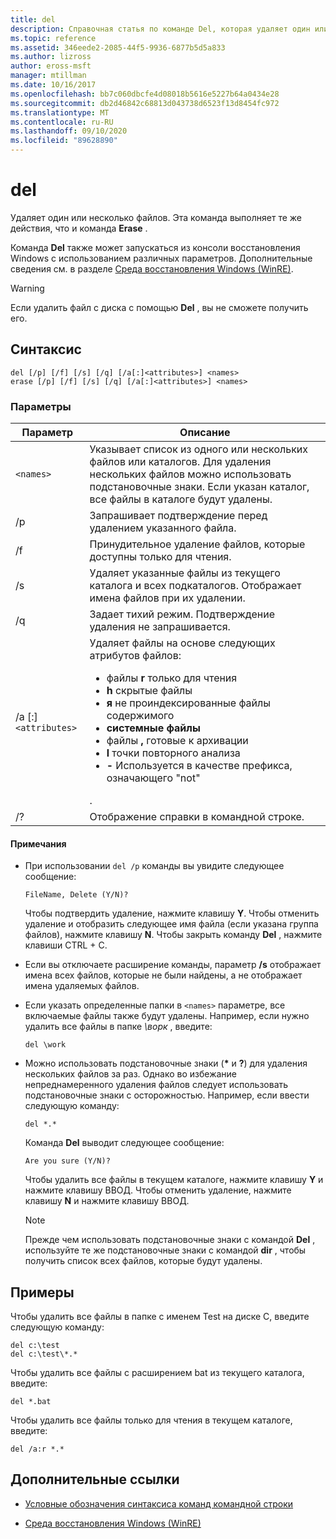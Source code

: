 ```yaml
---
title: del
description: Справочная статья по команде Del, которая удаляет один или несколько файлов.
ms.topic: reference
ms.assetid: 346eede2-2085-44f5-9936-6877b5d5a833
ms.author: lizross
author: eross-msft
manager: mtillman
ms.date: 10/16/2017
ms.openlocfilehash: bb7c060dbcfe4d08018b5616e5227b64a0434e28
ms.sourcegitcommit: db2d46842c68813d043738d6523f13d8454fc972
ms.translationtype: MT
ms.contentlocale: ru-RU
ms.lasthandoff: 09/10/2020
ms.locfileid: "89628890"
---
```

# <a name="del"></a>del

Удаляет один или несколько файлов. Эта команда выполняет те же действия, что и команда **Erase** .

Команда **Del** также может запускаться из консоли восстановления Windows с использованием различных параметров. Дополнительные сведения см. в разделе [Среда восстановления Windows (WinRE)](/windows-hardware/manufacture/desktop/windows-recovery-environment--windows-re--technical-reference).

> [!WARNING]
> Если удалить файл с диска с помощью **Del** , вы не сможете получить его.

## <a name="syntax"></a>Синтаксис

```
del [/p] [/f] [/s] [/q] [/a[:]<attributes>] <names>
erase [/p] [/f] [/s] [/q] [/a[:]<attributes>] <names>
```

### <a name="parameters"></a>Параметры

| Параметр | Описание |
| --------- | ----------- |
| `<names>` | Указывает список из одного или нескольких файлов или каталогов. Для удаления нескольких файлов можно использовать подстановочные знаки. Если указан каталог, все файлы в каталоге будут удалены. |
| /p | Запрашивает подтверждение перед удалением указанного файла. |
| /f | Принудительное удаление файлов, которые доступны только для чтения. |
| /s | Удаляет указанные файлы из текущего каталога и всех подкаталогов. Отображает имена файлов при их удалении. |
| /q | Задает тихий режим. Подтверждение удаления не запрашивается. |
| /a [:]`<attributes>` | Удаляет файлы на основе следующих атрибутов файлов:<ul><li>файлы **r** только для чтения</li><li>**h** скрытые файлы</li><li>**я** не проиндексированные файлы содержимого</li><li>**системные файлы**</li><li>файлы **,** готовые к архивации</li><li>**l** точки повторного анализа</li><li>**-** Используется в качестве префикса, означающего "not"</li></ul>. |
| /? | Отображение справки в командной строке. |

#### <a name="remarks"></a>Примечания

- При использовании `del /p` команды вы увидите следующее сообщение:

    `FileName, Delete (Y/N)?`

    Чтобы подтвердить удаление, нажмите клавишу **Y**. Чтобы отменить удаление и отобразить следующее имя файла (если указана группа файлов), нажмите клавишу **N**. Чтобы закрыть команду **Del** , нажмите клавиши CTRL + C.

- Если вы отключаете расширение команды, параметр **/s** отображает имена всех файлов, которые не были найдены, а не отображает имена удаляемых файлов.

- Если указать определенные папки в `<names>` параметре, все включаемые файлы также будут удалены. Например, если нужно удалить все файлы в папке *\ворк* , введите:

  ```
  del \work
  ```

- Можно использовать подстановочные знаки (**&#42;** и **?**) для удаления нескольких файлов за раз. Однако во избежание непреднамеренного удаления файлов следует использовать подстановочные знаки с осторожностью. Например, если ввести следующую команду:

  ```
  del *.*
  ```

  Команда **Del** выводит следующее сообщение:

  `Are you sure (Y/N)?`

  Чтобы удалить все файлы в текущем каталоге, нажмите клавишу **Y** и нажмите клавишу ВВОД. Чтобы отменить удаление, нажмите клавишу **N** и нажмите клавишу ВВОД.

  > [!NOTE]
  > Прежде чем использовать подстановочные знаки с командой **Del** , используйте те же подстановочные знаки с командой **dir** , чтобы получить список всех файлов, которые будут удалены.

## <a name="examples"></a>Примеры

Чтобы удалить все файлы в папке с именем Test на диске C, введите следующую команду:

```
del c:\test
del c:\test\*.*
```

Чтобы удалить все файлы с расширением bat из текущего каталога, введите:

```
del *.bat
```

Чтобы удалить все файлы только для чтения в текущем каталоге, введите:

```
del /a:r *.*
```

## <a name="additional-references"></a>Дополнительные ссылки

- [Условные обозначения синтаксиса команд командной строки](command-line-syntax-key.md)

- [Среда восстановления Windows (WinRE)](/windows-hardware/manufacture/desktop/windows-recovery-environment--windows-re--technical-reference)
